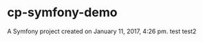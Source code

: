 cp-symfony-demo
===============

A Symfony project created on January 11, 2017, 4:26 pm.
 test
test2
